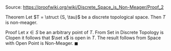 # 

Source: https://proofwiki.org/wiki/Discrete_Space_is_Non-Meager/Proof_2

Theorem
Let $T = \struct {S, \tau}$ be a discrete topological space.
Then $T$ is non-meager.


Proof
Let $x \in S$ be an arbitrary point of $T$.
From Set in Discrete Topology is Clopen it follows that $\set x$ is open in $T$.
The result follows from Space with Open Point is Non-Meager.
$\blacksquare$





